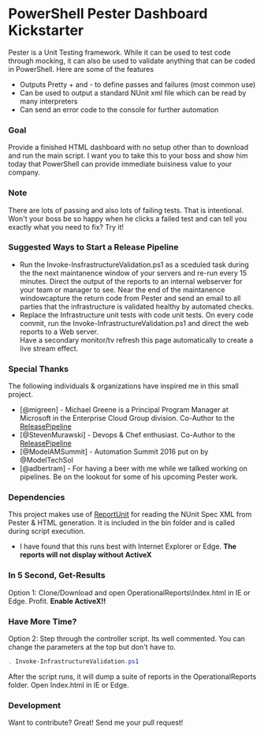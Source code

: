 # PowerShell Pester Dashboard Kickstarter

Pester is a Unit Testing framework. While it can be used to test code through mocking, it can also be used to validate anything that can be coded in PowerShell.  Here are some of the features

  - Outputs Pretty + and - to define passes and failures (most common use)
  - Can be used to output a standard NUnit xml file which can be read by many interpreters
  - Can send an error code to the console for further automation

### Goal
Provide a finished HTML dashboard with no setup other than to download and run the main script.  I want you to take this to your boss and show him today that PowerShell can provide immediate buisiness value to your company. 

### Note
There are lots of passing and also lots of failing tests. That is intentional. Won't your boss be so happy when he clicks a failed test and can tell you exactly what you need to fix? Try it!

### Suggested Ways to Start a Release Pipeline
* Run the Invoke-InsfrastructureValidation.ps1 as a sceduled task during the the next maintanence window of your servers and re-run every 15 minutes. 
Direct the output of the reports to an internal webserver for your team or manager to see. 
Near the end of the maintanence windowcapture the return code from Pester and send an email to all parties that the infrastructure is validated healthy by automated checks.
* Replace the Infrastructure unit tests with code unit tests. On every code commit, run the Invoke-InfrastructureValidation.ps1 and direct the web reports to a Web server.  
Have a secondary monitor/tv refresh this page automatically to create a live stream effect.

### Special Thanks

The following individuals & organizations have inspired me in this small project.

* [@migreen] - Michael Greene is a Principal Program Manager at Microsoft in the Enterprise Cloud Group division. Co-Author to the  [ReleasePipeline](https://msdn.microsoft.com/en-us/powershell/dsc/whitepapers#the-release-pipeline-model)
* [@StevenMurawski] - Devops & Chef enthusiast. Co-Author to the  [ReleasePipeline](https://msdn.microsoft.com/en-us/powershell/dsc/whitepapers#the-release-pipeline-model)
* [@ModelAMSummit] - Automation Summit 2016 put on by @ModelTechSol 
* [@adbertram] - For having a beer with me while we talked working on pipelines. Be on the lookout for some of his upcoming Pester work.

### Dependencies
This project makes use of [ReportUnit](http://reportunit.relevantcodes.com/) for reading the NUnit Spec XML from Pester & HTML generation.
It is included in the bin folder and is called during script execution.

* I have found that this runs best with Internet Explorer or Edge. **The reports will not display without ActiveX**

###  In 5 Second, Get-Results 
Option 1: Clone/Download and open OperationalReports\Index.html in IE or Edge.  Profit.
**Enable ActiveX!!**

### Have More Time?  
Option 2: Step through the controller script. 
Its well commented.
You can change the parameters at the top but don't have to.
```PowerShell
. Invoke-InfrastructureValidation.ps1
```
After the script runs, it will dump a suite of reports in the OperationalReports folder. Open Index.html in IE or Edge.

### Development

Want to contribute? Great!
Send me your pull request!  

